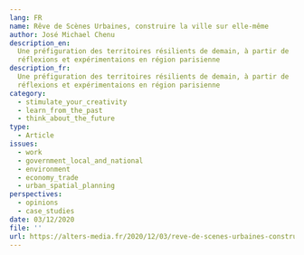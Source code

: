 ```yaml
---
lang: FR
name: Rêve de Scènes Urbaines, construire la ville sur elle-même
author: José Michael Chenu
description_en:
  Une préfiguration des territoires résilients de demain, à partir de
  réflexions et expérimentaions en région parisienne
description_fr:
  Une préfiguration des territoires résilients de demain, à partir de
  réflexions et expérimentaions en région parisienne
category:
  - stimulate_your_creativity
  - learn_from_the_past
  - think_about_the_future
type:
  - Article
issues:
  - work
  - government_local_and_national
  - environment
  - economy_trade
  - urban_spatial_planning
perspectives:
  - opinions
  - case_studies
date: 03/12/2020
file: ''
url: https://alters-media.fr/2020/12/03/reve-de-scenes-urbaines-construire-la-ville-sur-elle-meme/
---
```

